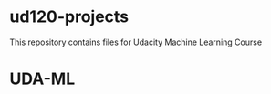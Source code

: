ud120-projects
==============

This repository contains files for Udacity Machine Learning Course

# UDA-ML
